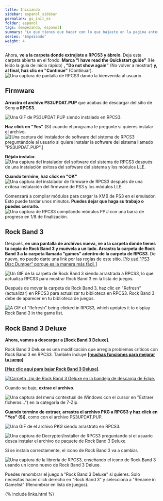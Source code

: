 ```yaml
---
title: Iniciando
sidebar: espanol_sidebar
permalink: gs_init_es
folder: espanol
tags: [empezando, espanol]
summary: "Lo que tienes que hacer con lo que bajaste en la pagina anterior"
series: "Empezando"
weight: 4
---
```


Ahora, **ve a la carpeta donde extrajiste a RPCS3 y ábrelo**. Deja esta carpeta abierta en el fondo. **Marca "I have read the Quickstart guide"** (He leído la guía de inicio rápido) **, "Do not show again"** (No volver a mostrar) **y, al final, haz clic en "Continue"** (Continuar).  
![Una captura de pantalla de RPCS3 dando la bienvenida al usuario.](https://carlmylo.github.io/docu-rpcs3/images/inst/rpcs3init.png "Welcome to RPCS3 (Bienvenido a RPCS3)")

## Firmware

**Arrastra el archivo PS3UPDAT.PUP** que acabas de descargar del sitio de Sony **a RPCS3**.

![Una GIF de PS3UPDAT.PUP siendo instalado en RPCS3.](https://carlmylo.github.io/docu-rpcs3/images/inst/rpcs3fwdnd.gif "PST3UPDAT.PUP")

**Haz click en "Yes"** (Si) cuando el programa te pregunte si quieres instalar el archivo.  
![[Una captura del instalador de software del sistema de RPCS3 preguntándole al usuario si quiere instalar la software del sistema llamado "PS3UPDAT.PUP".]](https://carlmylo.github.io/docu-rpcs3/images/inst/fwinstall.png "RPCS3 Firmware Installer (Instalador de software del sistema de RPCS3)")

**Déjalo instalar.**  
![Una captura del instalador del software del sistema de RPCS3 después de una instalación exitosa del software del sistema y los módulos LLE.](https://carlmylo.github.io/docu-rpcs3/images/inst/rpcs3fw.png "RPCS3 Firmware Installer (Instalador de software del sistema de RPCS3) en acción")

**Cuando termine, haz click en "OK"**  
![Una captura del instalador de firmware de RPCS3 después de una exitosa instalación del firmware de PS3 y los módulos LLE.](https://carlmylo.github.io/docu-rpcs3/images/inst/rpcs3fwdone.png "Success (Completo)!")

Comenzará a compilar módulos para cargar la XMB de PS3 en el emulador. Esto puede tardar unos minutos. **Puedes dejar que haga su trabajo o puedes cerrarlo.**  
![Una captura de RPCS3 compilando módulos PPU con una barra de progreso en 1/8 de finalización.](https://carlmylo.github.io/docu-rpcs3/images/inst/rpcs3fwcomp.png "Compiling PPU modules... (Compilando módulos de PPU...)")

## Rock Band 3

Después, **en una pantalla de archivos nueva, ve a la carpeta donde tienes tu copia de Rock Band 3 y muévela a un lado. Arrastra la carpeta de Rock Band 3 a la carpeta llamada "games" adentro de la carpeta de RPCS3**. De nuevo, no puedo darte una link por las reglas de este sitio. [[Yo usé "PS3 Disc Dumper" porque es la manera más fácil.]](https://youtu.be/gwjRJLHEV7U)  

![Un GIF de la carpeta de Rock Band 3 siendo arrastrada a RPCS3, lo que actualiza RPCS3 para mostrar Rock Band 3 en la lista de juegos.](https://carlmylo.github.io/docu-rpcs3/images/inst/rpcs3rb3dnd.gif "Rock Band 3 [BLUS30463]")

Después de mover la carpeta de Rock Band 3, haz clic en "Refresh" (actualizar) en RPCS3 para actualizar tu biblioteca en RPCS3. Rock Band 3 debe de aparecer en tu biblioteca de juegos.

![A GIF of "Refresh" being clicked in RPCS3, which updates it to display Rock Band 3 in the game list.](https://carlmylo.github.io/docu-rpcs3/images/inst/rpcs3refresh.gif "Rock Band 3 [BLUS30463]")

## Rock Band 3 Deluxe

**Ahora, vamos a descargar a** [**[Rock Band 3 Deluxe]**](https://rb3dx.milohax.org/index_es).

Rock Band 3 Deluxe es una modificación que arregla problemas críticos con Rock Band 3 en RPCS3. También incluye [**[muchas funciones para mejorar tu juego]**](https://rb3dx.milohax.org/features_es).

[**[Haz clic aqui para bajar Rock Band 3 Deluxe]**](https://rb3dx.milohax.org/downloads_es).

[![Carpeta .zip de Rock Band 3 Deluxe en la bandeja de descarga de Edge.](https://carlmylo.github.io/docu-rpcs3/images/inst/rb3dxdles.png)](https://rb3dx.milohax.org/downloads_es "RB3DX-PS3.zip")

Cuando se baje, **extrae el archivo**.

![Una captura del menú contextual de Windows con el cursor en "Extraer ficheros...") en la categoría de 7-Zip.](https://carlmylo.github.io/docu-rpcs3/images/inst/rb3dxextes.png "Extraer ficheros...")

**Cuando termine de extraer, arrastra el archivo PKG a RPCS3 y haz click en "Yes" (Si)**, como con el archivo PS3UPDAT.PUP.  

![Una GIF de el archivo PKG siendo arrastrato en RPCS3.](https://carlmylo.github.io/docu-rpcs3/images/inst/rpcs3rb3dxdnd.gif "Rock Band 3 Deluxe PKG")

![Una captura de Decrypter/Installer de RPCS3 preguntando si el usuario desea instalar el archivo de paquete de Rock Band 3 Deluxe.](https://carlmylo.github.io/docu-rpcs3/images/inst/rpcs3pkg.png "PKG Decrypter/ Installer (Descifrador/Instalador)")

Si se instala correctamente, el icono de Rock Band 3 va a cambiar.

![Una captura de la librería de RPCS3, enseñando el icono de Rock Band 3 usando un icono nuevo de Rock Band 3 Deluxe.](https://carlmylo.github.io/docu-rpcs3/images/inst/rpcs3rb3dxicon.png "RPCS3 Game List")

Puedes renombrar el juego a "Rock Band 3 Deluxe" si quieres. Solo necesitas hacer click derecho en "Rock Band 3" y selecciona a "Rename in Gamelist" (Renombrar en lista de juegos).

{% include links.html %}